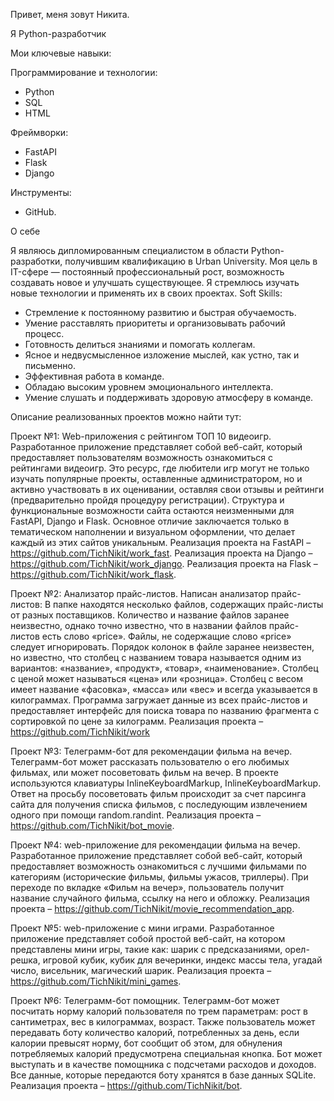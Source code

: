 Привет, меня зовут Никита.

Я Python-разработчик

Мои ключевые навыки:

Программирование и технологии:
- Python
- SQL
- HTML

Фреймворки:
- FastAPI
- Flask
- Django

Инструменты:
- GitHub.

О себе

Я являюсь дипломированным специалистом в области Python-разработки, получившим квалификацию в Urban University. Моя цель в IT-сфере — постоянный профессиональный рост, возможность создавать новое и улучшать существующее. Я стремлюсь изучать новые технологии и применять их в своих проектах.
Soft Skills:
- Стремление к постоянному развитию и быстрая обучаемость.
- Умение расставлять приоритеты и организовывать рабочий процесс.
- Готовность делиться знаниями и помогать коллегам.
- Ясное и недвусмысленное изложение мыслей, как устно, так и письменно.
- Эффективная работа в команде.
- Обладаю высоким уровнем эмоционального интеллекта.
- Умение слушать и поддерживать здоровую атмосферу в команде.

Описание реализованных проектов можно найти тут:

Проект №1: Web-приложения с рейтингом ТОП 10 видеоигр.
Разработанное приложение представляет собой веб-сайт, который предоставляет пользователям возможность ознакомиться с рейтингами видеоигр. Это ресурс, где любители игр могут не только изучать популярные проекты, оставленные администратором, но и активно участвовать в их оценивании, оставляя свои отзывы и рейтинги (предварительно пройдя процедуру регистрации).
Структура и функциональные возможности сайта остаются неизменными для FastAPI, Django и Flask. Основное отличие заключается только в тематическом наполнении и визуальном оформлении, что делает каждый из этих сайтов уникальным.
Реализация проекта на FastAPI – https://github.com/TichNikit/work_fast. 
Реализация проекта на Django – https://github.com/TichNikit/work_django. 
Реализация проекта на Flask – https://github.com/TichNikit/work_flask.

Проект №2: Анализатор прайс-листов.
Написан анализатор прайс-листов: В папке находятся несколько файлов, содержащих прайс-листы от разных поставщиков. Количество и название файлов заранее неизвестно, однако точно известно, что в названии файлов прайс-листов есть слово «price». Файлы, не содержащие слово «price» следует игнорировать. Порядок колонок в файле заранее неизвестен, но известно, что столбец с названием товара называется одним из вариантов: «название», «продукт», «товар», «наименование». Столбец с ценой может называться «цена» или «розница». Столбец с весом имеет название «фасовка», «масса» или «вес» и всегда указывается в килограммах. Программа загружает данные из всех прайс-листов и предоставляет интерфейс для поиска товара по названию фрагмента с сортировкой по цене за килограмм.
Реализация проекта – https://github.com/TichNikit/work

Проект №3: Телеграмм-бот для рекомендации фильма на вечер.
Телеграмм-бот может рассказать пользователю о его любимых фильмах, или может посоветовать фильм на вечер. В проекте используются клавиатуры InlineKeyboardMarkup, InlineKeyboardMarkup. Ответ на просьбу посоветовать фильм происходит за счет парсинга сайта для получения списка фильмов, с последующим извлечением одного при помощи random.randint.
Реализация проекта – https://github.com/TichNikit/bot_movie.

Проект №4: web-приложение  для рекомендации фильма на вечер.
Разработанное приложение представляет собой веб-сайт, который предоставляет возможность ознакомиться с лучшими фильмами по категориям (исторические фильмы, фильмы ужасов, триллеры). При переходе по вкладке «Фильм на вечер», пользователь получит название случайного фильма, ссылку на него и обложку.
Реализация проекта – https://github.com/TichNikit/movie_recommendation_app.

Проект №5: web-приложение с мини играми. Разработанное приложение представляет собой простой веб-сайт, на котором представлены мини игры, такие как: шарик с предсказаниями, орел-решка, игровой кубик, кубик для вечеринки, индекс массы тела, угадай число, висельник, магический шарик. Реализация проекта – https://github.com/TichNikit/mini_games.

Проект №6: Телеграмм-бот помощник. Телеграмм-бот может посчитать норму калорий пользователя по трем параметрам: рост в сантиметрах, вес в килограммах, возраст. Также пользователь может передавать боту количество калорий, потребленных за день, если калории превысят норму, бот сообщит об этом, для обнуления потребляемых калорий предусмотрена специальная кнопка. Бот может выступать и в качестве помощника с подсчетами расходов и доходов. Все данные, которые передаются боту хранятся в базе данных SQLite. Реализация проекта –  https://github.com/TichNikit/bot.
